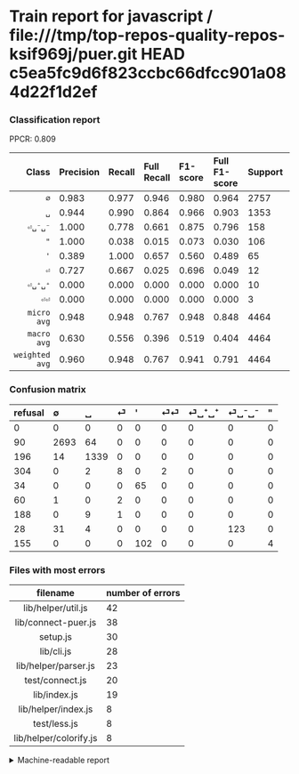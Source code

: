 # Train report for javascript / file:///tmp/top-repos-quality-repos-ksif969j/puer.git HEAD c5ea5fc9d6f823ccbc66dfcc901a084d22f1d2ef

### Classification report

PPCR: 0.809

| Class | Precision | Recall | Full Recall | F1-score | Full F1-score | Support | Full Support | PPCR |
|------:|:----------|:-------|:------------|:---------|:---------|:--------|:-------------|:-----|
| `∅` | 0.983| 0.977| 0.946| 0.980| 0.964| 2757| 2847| 0.968 |
| `␣` | 0.944| 0.990| 0.864| 0.966| 0.903| 1353| 1549| 0.873 |
| `⏎␣⁻␣⁻` | 1.000| 0.778| 0.661| 0.875| 0.796| 158| 186| 0.849 |
| `"` | 1.000| 0.038| 0.015| 0.073| 0.030| 106| 261| 0.406 |
| `'` | 0.389| 1.000| 0.657| 0.560| 0.489| 65| 99| 0.657 |
| `⏎` | 0.727| 0.667| 0.025| 0.696| 0.049| 12| 316| 0.038 |
| `⏎␣⁺␣⁺` | 0.000| 0.000| 0.000| 0.000| 0.000| 10| 198| 0.051 |
| `⏎⏎` | 0.000| 0.000| 0.000| 0.000| 0.000| 3| 63| 0.048 |
| `micro avg` | 0.948| 0.948| 0.767| 0.948| 0.848| 4464| 5519| 0.809 |
| `macro avg` | 0.630| 0.556| 0.396| 0.519| 0.404| 4464| 5519| 0.809 |
| `weighted avg` | 0.960| 0.948| 0.767| 0.941| 0.791| 4464| 5519| 0.809 |

### Confusion matrix

|refusal|  ∅| ␣| ⏎| '| ⏎⏎| ⏎␣⁺␣⁺| ⏎␣⁻␣⁻| "| 
|:---|:---|:---|:---|:---|:---|:---|:---|:---|
|0 |0 |0 |0 |0 |0 |0 |0 |0 |
|90 |2693 |64 |0 |0 |0 |0 |0 |0 |
|196 |14 |1339 |0 |0 |0 |0 |0 |0 |
|304 |0 |2 |8 |0 |2 |0 |0 |0 |
|34 |0 |0 |0 |65 |0 |0 |0 |0 |
|60 |1 |0 |2 |0 |0 |0 |0 |0 |
|188 |0 |9 |1 |0 |0 |0 |0 |0 |
|28 |31 |4 |0 |0 |0 |0 |123 |0 |
|155 |0 |0 |0 |102 |0 |0 |0 |4 |

### Files with most errors

| filename | number of errors|
|:----:|:-----|
| lib/helper/util.js | 42 |
| lib/connect-puer.js | 38 |
| setup.js | 30 |
| lib/cli.js | 28 |
| lib/helper/parser.js | 23 |
| test/connect.js | 20 |
| lib/index.js | 19 |
| lib/helper/index.js | 8 |
| test/less.js | 8 |
| lib/helper/colorify.js | 8 |

<details>
    <summary>Machine-readable report</summary>
```json
{
  "cl_report": {"\"": {"f1-score": 0.07272727272727272, "precision": 1.0, "recall": 0.03773584905660377, "support": 106}, "\u0027": {"f1-score": 0.5603448275862069, "precision": 0.38922155688622756, "recall": 1.0, "support": 65}, "macro avg": {"f1-score": 0.5188240833786679, "precision": 0.6304984453532019, "recall": 0.5561653142710163, "support": 4464}, "micro avg": {"f1-score": 0.9480286738351255, "precision": 0.9480286738351255, "recall": 0.9480286738351255, "support": 4464}, "weighted avg": {"f1-score": 0.9409073131586583, "precision": 0.96020288338208, "recall": 0.9480286738351255, "support": 4464}, "\u2205": {"f1-score": 0.9799854439592431, "precision": 0.9832055494706097, "recall": 0.9767863619876678, "support": 2757}, "\u23ce": {"f1-score": 0.6956521739130435, "precision": 0.7272727272727273, "recall": 0.6666666666666666, "support": 12}, "\u23ce\u23ce": {"f1-score": 0.0, "precision": 0.0, "recall": 0.0, "support": 3}, "\u23ce\u2423\u207a\u2423\u207a": {"f1-score": 0.0, "precision": 0.0, "recall": 0.0, "support": 10}, "\u23ce\u2423\u207b\u2423\u207b": {"f1-score": 0.8754448398576512, "precision": 1.0, "recall": 0.7784810126582279, "support": 158}, "\u2423": {"f1-score": 0.9664381089859256, "precision": 0.9442877291960508, "recall": 0.9896526237989652, "support": 1353}},
  "cl_report_full": {"\"": {"f1-score": 0.03018867924528302, "precision": 1.0, "recall": 0.01532567049808429, "support": 261}, "\u0027": {"f1-score": 0.4887218045112781, "precision": 0.38922155688622756, "recall": 0.6565656565656566, "support": 99}, "macro avg": {"f1-score": 0.4038435088797622, "precision": 0.6304984453532019, "recall": 0.3961043427874741, "support": 5519}, "micro avg": {"f1-score": 0.8478413302614446, "precision": 0.9480286738351255, "recall": 0.7668055807211451, "support": 5519}, "weighted avg": {"f1-score": 0.7905397226146583, "precision": 0.9018371095882274, "recall": 0.7668055807211451, "support": 5519}, "\u2205": {"f1-score": 0.9641962047977086, "precision": 0.9832055494706097, "recall": 0.9459079733052336, "support": 2847}, "\u23ce": {"f1-score": 0.04892966360856269, "precision": 0.7272727272727273, "recall": 0.02531645569620253, "support": 316}, "\u23ce\u23ce": {"f1-score": 0.0, "precision": 0.0, "recall": 0.0, "support": 63}, "\u23ce\u2423\u207a\u2423\u207a": {"f1-score": 0.0, "precision": 0.0, "recall": 0.0, "support": 198}, "\u23ce\u2423\u207b\u2423\u207b": {"f1-score": 0.7961165048543689, "precision": 1.0, "recall": 0.6612903225806451, "support": 186}, "\u2423": {"f1-score": 0.9025952140208966, "precision": 0.9442877291960508, "recall": 0.8644286636539703, "support": 1549}},
  "ppcr": 0.8088421815546295
}
```
</details>
